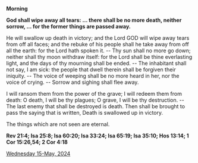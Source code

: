 **Morning**

**God shall wipe away all tears: ... there shall be no more death, neither sorrow, ... for the former things are passed away.**
 
He will swallow up death in victory; and the Lord GOD will wipe away tears from off all faces; and the rebuke of his people shall he take away from off all the earth: for the Lord hath spoken it. -- Thy sun shall no more go down; neither shall thy moon withdraw itself: for the Lord shall be thine everlasting light, and the days of thy mourning shall be ended. -- The inhabitant shall not say, I am sick: the people that dwell therein shall be forgiven their iniquity. -- The voice of weeping shall be no more heard in her, nor the voice of crying. -- Sorrow and sighing shall flee away.
 
I will ransom them from the power of the grave; I will redeem them from death: O death, I will be thy plagues; O grave, I will be thy destruction. -- The last enemy that shall be destroyed is death. Then shall be brought to pass the saying that is written, Death is swallowed up in victory.
 
The things which are not seen are eternal.  

**Rev 21:4; Isa 25:8; Isa 60:20; Isa 33:24; Isa 65:19; Isa 35:10; Hos 13:14; 1 Cor 15:26,54; 2 Cor 4:18**

[Wednesday 15-May, 2024](https://t.me/daily_light)
